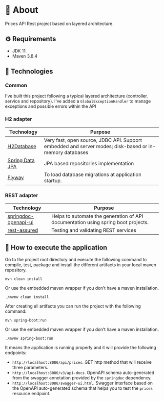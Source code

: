 # 👋 About

Prices API Rest project based on layered architecture.

## ⚙️ Requirements

- JDK 11.
- Maven 3.8.4

## 📘 Technologies

### Common

I've built this project following a typical layered architecture (controller, service and repository). I've added a `GlobalExceptionHandler` to manage exceptions and possible errors within the API

### H2 adapter

| Technology | Purpose |
| ---------- |----------|
| [H2Database](https://www.h2database.com/html/main.html) | Very fast, open source, JDBC API. Support embedded and server modes; disk-based or in-memory databases |
| [Spring Data JPA](https://spring.io/projects/spring-data-jpa) | JPA based repositories implementation |
| [Flyway](https://flywaydb.org/) | To load database migrations at application startup. |

### REST adapter

| Technology | Purpose |
| ---------- |----------|
| [springdoc-openapi-ui](https://springdoc.org/) | Helps to automate the generation of API documentation using spring boot projects. |
| [rest-assured](https://rest-assured.io/) | Testing and validating REST services |

## 🚀 How to execute the application

Go to the project root directory and execute the following command to compile, test, package and install the different artifacts in your local maven repository.

```shell
mvn clean install
```

Or use the embedded maven wrapper if you don't have a maven installation.

```shell
./mvnw clean install
```

After creating all artifacts you can run the project with the following command:

```shell
mvn spring-boot:run
```

Or use the embedded maven wrapper if you don't have a maven installation.

```shell
./mvnw spring-boot:run
```

It means the application is running properly and it will provide the following endpoints:

- `http://localhost:8080/api/prices`. GET http method that will receive three parameters.
- `http://localhost:8080/v3/api-docs`. OpenAPI schema auto-generated from the swagger annotation provided by the `springdoc` dependency.
- `http://localhost:8080/swagger-ui.html`. Swagger interface based on the OpenAPI auto-generated schema that helps you to test the `prices` resource endpoint.

